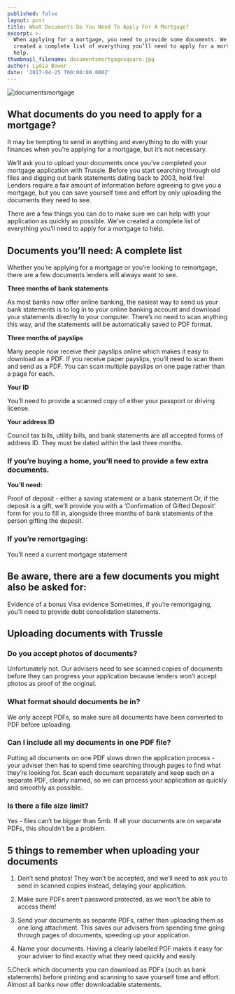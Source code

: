 ```yaml
---
published: false
layout: post
title: What Documents Do You Need To Apply For A Mortgage?
excerpt: >-
  When applying for a mortgage, you need to provide some documents. We’ve
  created a complete list of everything you’ll need to apply for a mortgage to
  help.
thumbnail_filename: documentsmortgagesquare.jpg
author: Lydia Bower
date: '2017-04-25 T00:00:00.000Z'
---
```

![documentsmortgage]({{site.baseurl}}/images/post_images/documentsmortgage.jpg)

## What documents do you need to apply for a mortgage?

It may be tempting to send in anything and everything to do with your finances when you’re applying for a mortgage, but it’s not necessary.

We’ll ask you to upload your documents once you’ve completed your mortgage application with Trussle. Before you start searching through old files and digging out bank statements dating back to 2003, hold fire! Lenders require a fair amount of information before agreeing to give you a mortgage, but you can save yourself time and effort by only uploading the documents they need to see. 

There are a few things you can do to make sure we can help with your application as quickly as possible. We’ve created a complete list of everything you’ll need to apply for a mortgage to help.


## Documents you’ll need: A complete list

Whether you’re applying for a mortgage or you’re looking to remortgage, there are a few documents lenders will always want to see. 

**Three months of bank statements**

As most banks now offer online banking, the easiest way to send us your bank statements is to log in to your online banking account and download your statements directly to your computer. There’s no need to scan anything this way, and the statements will be automatically saved to PDF format. 

**Three months of payslips**

Many people now receive their payslips online which makes it easy to download as a PDF. If you receive paper payslips, you’ll need to scan them and send as a PDF. You can scan multiple payslips on one page rather than a page for each. 

**Your ID**

You’ll need to provide a scanned copy of either your passport or driving license. 

**Your address ID**

Council tax bills, utility bills, and bank statements are all accepted forms of address ID. They must be dated within the last three months.


### If you’re buying a home, you’ll need to provide a few extra documents. 
**You’ll need:**

Proof of deposit - either a saving statement or a bank statement
Or, if the deposit is a gift, we’ll provide you with a ‘Confirmation of Gifted Deposit’ form for you to fill in, alongside three months of bank statements of the person gifting the deposit.

### If you’re remortgaging:
You’ll need a current mortgage statement

## Be aware, there are a few documents you might also be asked for: 
Evidence of a bonus 
Visa evidence
Sometimes, if you’re remortgaging, you’ll need to provide debt consolidation statements.


## Uploading documents with Trussle

### Do you accept photos of documents?
Unfortunately not. Our advisers need to see scanned copies of documents before they can progress your application because lenders won’t accept photos as proof of the original. 

### What format should documents be in?
We only accept PDFs, so make sure all documents have been converted to PDF before uploading.

### Can I include all my documents in one PDF file?
Putting all documents on one PDF slows down the application process -  your adviser then has to spend time searching through pages to find what they’re looking for. Scan each document separately and keep each on a separate PDF, clearly named, so we can process your application as quickly and smoothly as possible.    

### Is there a file size limit?
Yes - files can’t be bigger than 5mb. If all your documents are on separate PDFs, this shouldn’t be a problem. 


## 5 things to remember when uploading your documents 

1. Don’t send photos! They won’t be accepted, and we’ll need to ask you to send in scanned copies instead, delaying your application. 

2. Make sure PDFs aren’t password protected, as we won’t be able to access them!

3. Send your documents as separate PDFs, rather than uploading them as one long attachment. This saves our advisers from spending time going through pages of documents, speeding up your application. 

4. Name your documents. Having a clearly labelled PDF makes it easy for your adviser to find exactly what they need quickly and easily.

5.Check which documents you can download as PDFs (such as bank statements) before printing and scanning to save yourself time and effort. Almost all banks now offer downloadable statements. 

